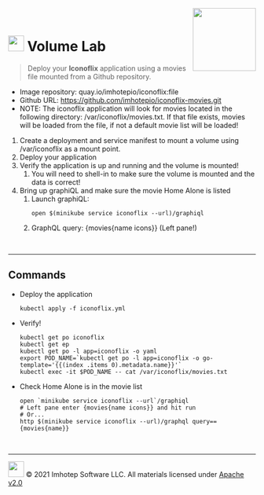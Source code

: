 <img src="../assets/k8sland.png" align="right" width="128" height="auto"/>

<br/>

# <img src="../assets/lab.png" width="32" height="auto"/> Volume Lab

> Deploy your **Iconoflix** application using a movies file mounted from a Github repository.

- Image repository: quay.io/imhotepio/iconoflix:file
- Github URL:      https://github.com/imhotepio/iconoflix-movies.git
- NOTE: The iconoflix application will look for movies located in the following
  directory: /var/iconoflix/movies.txt. If that file exists, movies will be loaded
  from the file, if not a default movie list will be loaded!

1. Create a deployment and service manifest to mount a volume
   using /var/iconoflix as a mount point.
2. Deploy your application
3. Verify the application is up and running and the volume is mounted!
   1. You will need to shell-in to make sure the volume is mounted and the data is correct!
4. Bring up graphiQL and make sure the movie Home Alone is listed
   1. Launch graphiQL:
      ```shell
      open $(minikube service iconoflix --url)/graphiql
      ```
   2. GraphQL query: {movies{name icons}} (Left pane!)


<br/>

---
## Commands

- Deploy the application

  ```shell
  kubectl apply -f iconoflix.yml
  ```

- Verify!

  ```shell
  kubectl get po iconoflix
  kubectl get ep
  kubectl get po -l app=iconoflix -o yaml
  export POD_NAME=`kubectl get po -l app=iconoflix -o go-template='{{(index .items 0).metadata.name}}'`
  kubectl exec -it $POD_NAME -- cat /var/iconoflix/movies.txt
  ```

- Check Home Alone is in the movie list

  ```shell
  open `minikube service iconoflix --url`/graphiql
  # Left pane enter {movies{name icons}} and hit run
  # Or...
  http $(minikube service iconoflix --url)/graphql query=={movies{name}}
  ```

<br/>

---
<img src="../assets/imhotep_logo.png" width="32" height="auto"/> © 2021 Imhotep Software LLC.
All materials licensed under [Apache v2.0](http://www.apache.org/licenses/LICENSE-2.0)

